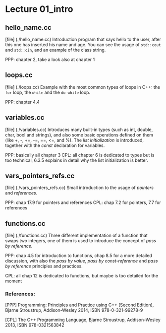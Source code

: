 # Lecture 01_intro




## hello_name.cc 

[file] (./hello_name.cc)
Introduction program that says hello to the user, after this one has
inserted his name and age. You can see the usage of `std::cout` and `std::cin`, and
an example of the class string.

PPP: chapter 2, take a look also at chapter 1




## loops.cc 

[file] (./loops.cc)
Example with the most common types of loops in C++: the `for` loop, the `while` and
the `do while` loop.


PPP: chapter 4.4




## variables.cc

[file] (./variables.cc)
Introduces many built-in types (such as int, double, char, bool and strings), and
also some basic operations defined on them (like +, -, +=, -=, ==, <=, and %).
The *list initialization* is introduced, together with the *const* declaration for
variables.


PPP: basically all chapter 3
CPL: all chapter 6 is dedicated to types but is too technical, 6.3.5 explains
     in detail why the list initialization is better.



## vars_pointers_refs.cc

[file] (./vars_pointers_refs.cc)
Small introduction to the usage of *pointers* and *references*.

PPP: chap 17.9 for pointers and references
CPL: chap 7.2 for pointers, 7.7 for references





## functions.cc

[file] (./functions.cc)
Three different implementation of a function that swaps two integers, one of them is used to
introduce the concept of *pass by reference*.

PPP: chap 4.5 for introduction to functions, chap 8.5 for a more detailed discussion, with
also the *pass by value*, *pass by const-reference* and *pass by reference* principles and
practices.

CPL: all chap 12 is dedicated to functions, but maybe is too detailed for the moment









### References:

[PPP]  Programming: Principles and Practice using C++ (Second Edition), Bjarne Stroustrup, Addison-Wesley 2014, ISBN 978-0-321-99278-9

[CPL]  The C++ Programming Language, Bjarne Stroustrup, Addison-Wesley 2013, ISBN 978-0321563842
